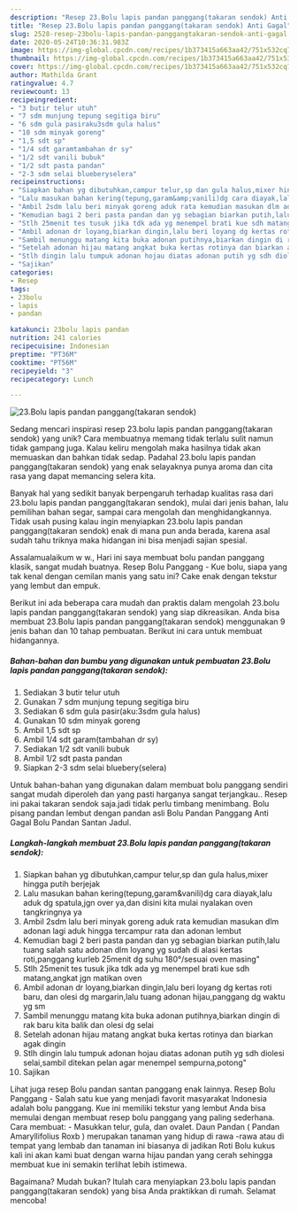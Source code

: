 ```yaml
---
description: "Resep 23.Bolu lapis pandan panggang(takaran sendok) Anti Gagal"
title: "Resep 23.Bolu lapis pandan panggang(takaran sendok) Anti Gagal"
slug: 2528-resep-23bolu-lapis-pandan-panggangtakaran-sendok-anti-gagal
date: 2020-05-24T10:36:31.983Z
image: https://img-global.cpcdn.com/recipes/1b373415a663aa42/751x532cq70/23bolu-lapis-pandan-panggangtakaran-sendok-foto-resep-utama.jpg
thumbnail: https://img-global.cpcdn.com/recipes/1b373415a663aa42/751x532cq70/23bolu-lapis-pandan-panggangtakaran-sendok-foto-resep-utama.jpg
cover: https://img-global.cpcdn.com/recipes/1b373415a663aa42/751x532cq70/23bolu-lapis-pandan-panggangtakaran-sendok-foto-resep-utama.jpg
author: Mathilda Grant
ratingvalue: 4.7
reviewcount: 13
recipeingredient:
- "3 butir telur utuh"
- "7 sdm munjung tepung segitiga biru"
- "6 sdm gula pasiraku3sdm gula halus"
- "10 sdm minyak goreng"
- "1,5 sdt sp"
- "1/4 sdt garamtambahan dr sy"
- "1/2 sdt vanili bubuk"
- "1/2 sdt pasta pandan"
- "2-3 sdm selai blueberyselera"
recipeinstructions:
- "Siapkan bahan yg dibutuhkan,campur telur,sp dan gula halus,mixer hingga putih berjejak"
- "Lalu masukan bahan kering(tepung,garam&amp;vanili)dg cara diayak,lalu aduk dg spatula,jgn over ya,dan disini kita mulai nyalakan oven tangkringnya ya"
- "Ambil 2sdm lalu beri minyak goreng aduk rata kemudian masukan dlm adonan lagi aduk hingga tercampur rata dan adonan lembut"
- "Kemudian bagi 2 beri pasta pandan dan yg sebagian biarkan putih,lalu tuang salah satu adonan dlm loyang yg sudah di alasi kertas roti,panggang kurleb 25menit dg suhu 180°/sesuai oven masing&#34;"
- "Stlh 25menit tes tusuk jika tdk ada yg menempel brati kue sdh matang,angkat jgn matikan oven"
- "Ambil adonan dr loyang,biarkan dingin,lalu beri loyang dg kertas roti baru, dan olesi dg margarin,lalu tuang adonan hijau,panggang dg waktu yg sm"
- "Sambil menunggu matang kita buka adonan putihnya,biarkan dingin di rak baru kita balik dan olesi dg selai"
- "Setelah adonan hijau matang angkat buka kertas rotinya dan biarkan agak dingin"
- "Stlh dingin lalu tumpuk adonan hojau diatas adonan putih yg sdh diolesi selai,sambil ditekan pelan agar menempel sempurna,potong&#34;"
- "Sajikan"
categories:
- Resep
tags:
- 23bolu
- lapis
- pandan

katakunci: 23bolu lapis pandan 
nutrition: 241 calories
recipecuisine: Indonesian
preptime: "PT36M"
cooktime: "PT56M"
recipeyield: "3"
recipecategory: Lunch

---
```



![23.Bolu lapis pandan panggang(takaran sendok)](https://img-global.cpcdn.com/recipes/1b373415a663aa42/751x532cq70/23bolu-lapis-pandan-panggangtakaran-sendok-foto-resep-utama.jpg)

Sedang mencari inspirasi resep 23.bolu lapis pandan panggang(takaran sendok) yang unik? Cara membuatnya memang tidak terlalu sulit namun tidak gampang juga. Kalau keliru mengolah maka hasilnya tidak akan memuaskan dan bahkan tidak sedap. Padahal 23.bolu lapis pandan panggang(takaran sendok) yang enak selayaknya punya aroma dan cita rasa yang dapat memancing selera kita.

Banyak hal yang sedikit banyak berpengaruh terhadap kualitas rasa dari 23.bolu lapis pandan panggang(takaran sendok), mulai dari jenis bahan, lalu pemilihan bahan segar, sampai cara mengolah dan menghidangkannya. Tidak usah pusing kalau ingin menyiapkan 23.bolu lapis pandan panggang(takaran sendok) enak di mana pun anda berada, karena asal sudah tahu triknya maka hidangan ini bisa menjadi sajian spesial.

Assalamualaikum w w., Hari ini saya membuat bolu pandan panggang klasik, sangat mudah buatnya. Resep Bolu Panggang - Kue bolu, siapa yang tak kenal dengan cemilan manis yang satu ini? Cake enak dengan tekstur yang lembut dan empuk.


Berikut ini ada beberapa cara mudah dan praktis dalam mengolah 23.bolu lapis pandan panggang(takaran sendok) yang siap dikreasikan. Anda bisa membuat 23.Bolu lapis pandan panggang(takaran sendok) menggunakan 9 jenis bahan dan 10 tahap pembuatan. Berikut ini cara untuk membuat hidangannya.

<!--inarticleads1-->

##### Bahan-bahan dan bumbu yang digunakan untuk pembuatan 23.Bolu lapis pandan panggang(takaran sendok):

1. Sediakan 3 butir telur utuh
1. Gunakan 7 sdm munjung tepung segitiga biru
1. Sediakan 6 sdm gula pasir(aku:3sdm gula halus)
1. Gunakan 10 sdm minyak goreng
1. Ambil 1,5 sdt sp
1. Ambil 1/4 sdt garam(tambahan dr sy)
1. Sediakan 1/2 sdt vanili bubuk
1. Ambil 1/2 sdt pasta pandan
1. Siapkan 2-3 sdm selai bluebery(selera)


Untuk bahan-bahan yang digunakan dalam membuat bolu panggang sendiri sangat mudah diperoleh dan yang pasti harganya sangat terjangkau.. Resep ini pakai takaran sendok saja.jadi tidak perlu timbang menimbang. Bolu pisang pandan lembut dengan pandan asli Bolu Pandan Panggang Anti Gagal Bolu Pandan Santan Jadul. 

<!--inarticleads2-->

##### Langkah-langkah membuat 23.Bolu lapis pandan panggang(takaran sendok):

1. Siapkan bahan yg dibutuhkan,campur telur,sp dan gula halus,mixer hingga putih berjejak
1. Lalu masukan bahan kering(tepung,garam&amp;vanili)dg cara diayak,lalu aduk dg spatula,jgn over ya,dan disini kita mulai nyalakan oven tangkringnya ya
1. Ambil 2sdm lalu beri minyak goreng aduk rata kemudian masukan dlm adonan lagi aduk hingga tercampur rata dan adonan lembut
1. Kemudian bagi 2 beri pasta pandan dan yg sebagian biarkan putih,lalu tuang salah satu adonan dlm loyang yg sudah di alasi kertas roti,panggang kurleb 25menit dg suhu 180°/sesuai oven masing&#34;
1. Stlh 25menit tes tusuk jika tdk ada yg menempel brati kue sdh matang,angkat jgn matikan oven
1. Ambil adonan dr loyang,biarkan dingin,lalu beri loyang dg kertas roti baru, dan olesi dg margarin,lalu tuang adonan hijau,panggang dg waktu yg sm
1. Sambil menunggu matang kita buka adonan putihnya,biarkan dingin di rak baru kita balik dan olesi dg selai
1. Setelah adonan hijau matang angkat buka kertas rotinya dan biarkan agak dingin
1. Stlh dingin lalu tumpuk adonan hojau diatas adonan putih yg sdh diolesi selai,sambil ditekan pelan agar menempel sempurna,potong&#34;
1. Sajikan


Lihat juga resep Bolu pandan santan panggang enak lainnya. Resep Bolu Panggang - Salah satu kue yang menjadi favorit masyarakat Indonesia adalah bolu panggang. Kue ini memiliki tekstur yang lembut Anda bisa memulai dengan membuat resep bolu panggang yang paling sederhana. Cara membuat: - Masukkan telur, gula, dan ovalet. Daun Pandan ( Pandan Amaryllifolius Roxb ) merupakan tanaman yang hidup di rawa -rawa atau di tempat yang lembab dan tanaman ini biasanya di jadikan Roti Bolu kukus kali ini akan kami buat dengan warna hijau pandan yang cerah sehingga membuat kue ini semakin terlihat lebih istimewa. 

Bagaimana? Mudah bukan? Itulah cara menyiapkan 23.bolu lapis pandan panggang(takaran sendok) yang bisa Anda praktikkan di rumah. Selamat mencoba!

